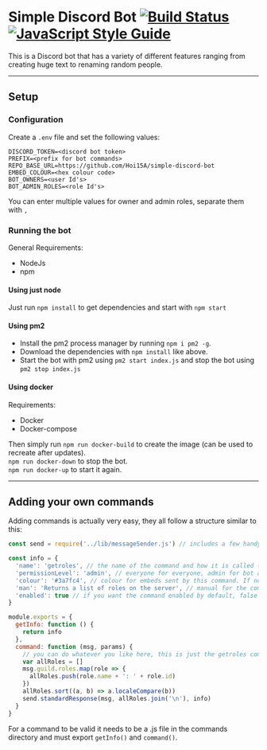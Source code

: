 # Simple Discord Bot [![Build Status](https://travis-ci.org/Hoi15A/simple-discord-bot.svg?branch=master)](https://travis-ci.org/Hoi15A/simple-discord-bot) [![JavaScript Style Guide](https://img.shields.io/badge/code_style-standard-brightgreen.svg)](https://standardjs.com)
This is a Discord bot that has a variety of different features ranging from creating huge text to renaming random people.

<hr>

## Setup
### Configuration
Create a `.env` file and set the following values:
```
DISCORD_TOKEN=<discord bot token>
PREFIX=<prefix for bot commands>
REPO_BASE_URL=https://github.com/Hoi15A/simple-discord-bot
EMBED_COLOUR=<hex colour code>
BOT_OWNERS=<user Id's>
BOT_ADMIN_ROLES=<role Id's>
```
You can enter multiple values for owner and admin roles, separate them with `,`
### Running the bot
General Requirements:
- NodeJs
- npm

#### Using just node
Just run `npm install` to get dependencies and start with `npm start`

#### Using pm2
- Install the pm2 process manager by running `npm i pm2 -g`.
- Download the dependencies with `npm install` like above.
- Start the bot with pm2 using `pm2 start index.js` and stop the bot using `pm2 stop index.js`

#### Using docker
Requirements:
- Docker
- Docker-compose

Then simply run `npm run docker-build` to create the image (can be used to recreate after updates).<br>
`npm run docker-down` to stop the bot.<br>
`npm run docker-up` to start it again.

<hr>

## Adding your own commands
Adding commands is actually very easy, they all follow a structure similar to this:
```js
const send = require('../lib/messageSender.js') // includes a few handy functions that automatically format responses nicely

const info = {
  'name': 'getroles', // the name of the command and how it is called (in this example its ""<prefix>getroles")
  'permissionLevel': 'admin', // everyone for everyone, admin for bot admins, owner for just yourself
  'colour': '#3a7fc4', // colour for embeds sent by this command. If not set the default from the .env is used
  'man': 'Returns a list of roles on the server', // manual for the command, returned by the help and man commands
  'enabled': true // if you want the command enabled by default, false if you don't
}

module.exports = {
  getInfo: function () {
    return info
  },
  command: function (msg, params) {
    // you can do whatever you like here, this is just the getroles command as an example
    var allRoles = []
    msg.guild.roles.map(role => {
      allRoles.push(role.name + ': ' + role.id)
    })
    allRoles.sort((a, b) => a.localeCompare(b))
    send.standardResponse(msg, allRoles.join('\n'), info)
  }
}
```
For a command to be valid it needs to be a .js file in the commands directory and must export `getInfo()` and `command()`.

